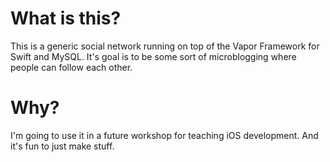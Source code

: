 # What is this?
This is a generic social network running on top of the Vapor Framework for Swift and MySQL. It's goal is to be some sort of microblogging where people can follow each other. 

# Why? 
I'm going to use it in a future workshop for teaching iOS development. And it's fun to just make stuff.
